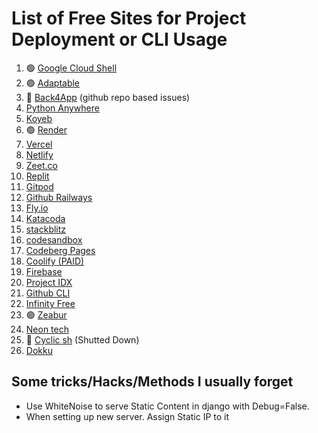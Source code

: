 # List of Free Sites for Project Deployment or CLI Usage

1. 🟢 [Google Cloud Shell](https://shell.cloud.google.com/?show=ide%2Cterminal)
2. 🟢 [Adaptable](https://adaptable.io/app/dashboard#)
3. 🔴 [Back4App](https://dashboard.back4app.com/apps)  (github repo based issues)
4. [Python Anywhere](https://www.pythonanywhere.com/login/)
5. [Koyeb](https://app.koyeb.com/)
6. 🟢 [Render](https://dashboard.render.com/)
7. [Vercel](https://vercel.com/)
8. [Netlify](https://app.netlify.com/teams/dhimanparas20/overview)
9. [Zeet.co](https://zeet.co/team-dhimanparas20/console/home)
10. [Replit](https://replit.com/~)
11. [Gitpod](https://gitpod.io/)
12. [Github Railways](https://railway.app/new/github)
13. [Fly.io](https://fly.io/dashboard)
14. [Katacoda](https://www.katacoda.com/)
15. [stackblitz](https://stackblitz.com/)
16. [codesandbox](https://codesandbox.io/dashboard/recent)
17. [Codeberg Pages](https://codeberg.page/)
18. [Coolify (PAID)](https://app.coolify.io/subscription/new)
19. [Firebase](https://firebase.google.com/)
20. [Project IDX](https://idx.google.com/)
21. [Github CLI](https://cli.github.com/)
22. [Infinity Free](https://infinityfree.net/)
23. 🟢 [Zeabur](https://zeabur.com/pricing)
24. [Neon tech](https://neon.tech/pricing)
25. 🔴 [Cyclic sh](https://www.cyclic.sh/pricing/)   (Shutted Down)
26. [Dokku](https://dokku.com/)


## Some tricks/Hacks/Methods I usually forget

- Use WhiteNoise to serve Static Content in django with Debug=False.
- When setting up new server. Assign Static IP to it 
